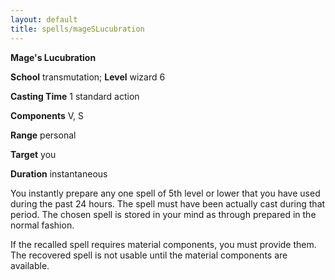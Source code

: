 ```yaml
---
layout: default
title: spells/mageSLucubration
---
```

 **Mage's Lucubration**

**School** transmutation; **Level** wizard 6

**Casting Time** 1 standard action

**Components** V, S

**Range** personal

**Target** you

**Duration** instantaneous

You instantly prepare any one spell of 5th level or lower that you have used during the past 24 hours. The spell must have been actually cast during that period. The chosen spell is stored in your mind as through prepared in the normal fashion.

If the recalled spell requires material components, you must provide them. The recovered spell is not usable until the material components are available.

